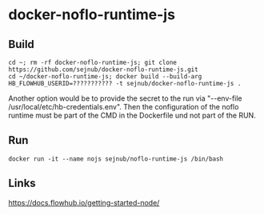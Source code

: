 # docker-noflo-runtime-js



## Build
    cd ~; rm -rf docker-noflo-runtime-js; git clone https://github.com/sejnub/docker-noflo-runtime-js.git
    cd ~/docker-noflo-runtime-js; docker build --build-arg HB_FLOWHUB_USERID=??????????? -t sejnub/docker-noflo-runtime-js .

Another option would be to provide the secret to the run via "--env-file /usr/local/etc/hb-credentials.env". Then the configuration of the noflo runtime must be part of the CMD in the Dockerfile und not part of the RUN.

## Run
    docker run -it --name nojs sejnub/noflo-runtime-js /bin/bash


## Links
https://docs.flowhub.io/getting-started-node/
